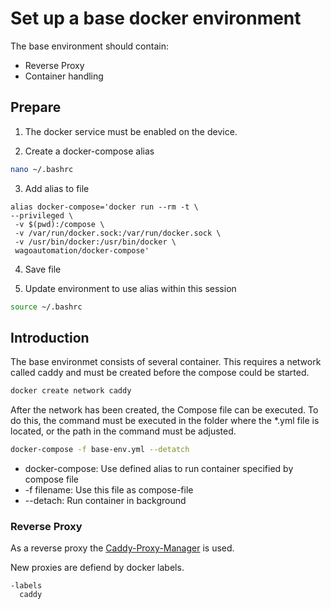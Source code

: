 # Set up a base docker environment

The base environment should contain: 

  * Reverse Proxy
  * Container handling


## Prepare

1. The docker service must be enabled on the device.

2. Create a docker-compose alias
  ```bash
  nano ~/.bashrc
  ```
3. Add alias to file
  ```
  alias docker-compose='docker run --rm -t \
  --privileged \
   -v $(pwd):/compose \
   -v /var/run/docker.sock:/var/run/docker.sock \
   -v /usr/bin/docker:/usr/bin/docker \
   wagoautomation/docker-compose'
  ```
4. Save file

5. Update environment to use alias within this session
  ```bash
  source ~/.bashrc
  ```


## Introduction

The base environmet consists of several container. This requires a network called caddy and must be created before the compose could be started.

```bash
docker create network caddy
```

After the network has been created, the Compose file can be executed.
To do this, the command must be executed in the folder where the *.yml file is located, or the path in the command must be adjusted.

```bash
docker-compose -f base-env.yml --detatch
```

* docker-compose: Use defined alias to run container specified by compose file
* -f filename: Use this file as compose-file
* --detach: Run container in background

### Reverse Proxy

As a reverse proxy the [Caddy-Proxy-Manager](https://github.com/lucaslorentz/caddy-docker-proxy) is used.

New proxies are defiend by docker labels.

```compose
-labels
  caddy
```